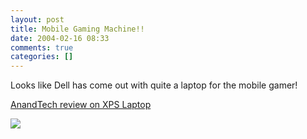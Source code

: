 ```yaml
---
layout: post
title: Mobile Gaming Machine!!
date: 2004-02-16 08:33
comments: true
categories: []
---
```

Looks like Dell has come out with quite a laptop for the mobile gamer!

<a href="http://anandtech.com/mobile/showdoc.html?i=1967">AnandTech review on XPS Laptop</a>

<img src="http://img.dell.com/images/global/products/inspn/xps_front_131x145.jpg" border="0">
